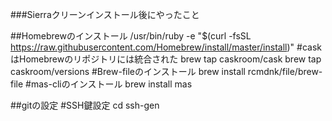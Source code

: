 ###Sierraクリーンインストール後にやったこと

##Homebrewのインストール
/usr/bin/ruby -e "$(curl -fsSL https://raw.githubusercontent.com/Homebrew/install/master/install)"
#caskはHomebrewのリポジトリには統合された
brew tap caskroom/cask
brew tap caskroom/versions
#Brew-fileのインストール
brew install rcmdnk/file/brew-file
#mas-cliのインストール
brew install mas

##gitの設定
#SSH鍵設定
cd
ssh-gen
